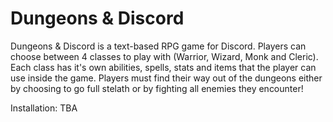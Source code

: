 # Dungeons & Discord
Dungeons & Discord is a text-based RPG game for Discord.
Players can choose between 4 classes to play with (Warrior, Wizard, Monk and Cleric). Each class has it's own abilities, spells, stats and items that the player can use inside the game.
Players must find their way out of the dungeons either by choosing to go full stelath or by fighting all enemies they encounter! 

Installation: TBA
